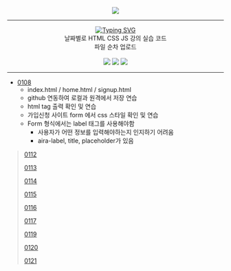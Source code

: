 <div align = center>
  <img src="https://capsule-render.vercel.app/api?type=Venom&color=gradient&height=300&section=header&text=Yedam%20FrontEnd&fontSize=100&animation=fadeIn&fontAlignY=38&desc=Yedam%20Fullstack%20class&descAlignY=60&descAlign=82"/>
</div>
<hr>
<div align = center>
  <a href="https://git.io/typing-svg"><img src="https://readme-typing-svg.demolab.com?    font=Black+Han+Sans&size=40&pause=1000&color=F7F7F7&width=500&height=120&lines=Yedam+%EA%B0%95%EC%9D%98+%EC%8B%A4%EC%8A%B5+%ED%8C%8C%EC%9D%BC+%EC%97%85%EB%A1%9C%EB%93%9C" alt="Typing SVG" /></a>
</div>
    <div align = center>
    날짜별로 HTML CSS JS 강의 실습 코드 <br>
    파일 순차 업로드
    </div>
    <div align = center> <br>
      <img src="https://img.shields.io/badge/-HTML-E34F26?style=flat&logo=HTML5&logoColor=white"/>
      <img src="https://img.shields.io/badge/-CSS-1572B6?style=flat&logo=CSS3&logoColor=white"/>
      <img src="https://img.shields.io/badge/-JavaScript-F7DF1E?style=flat&logo=JavaScript&logoColor=white"/>
    </div>
  </div>
<hr>

- [0108](https://github.com/KwonDongIk/Yedam_Java_Fullstack/tree/main/0108) <br>
  - index.html / home.html / signup.html
  - github 연동하여 로컬과 원격에서 저장 연습
  - html tag 출력 확인 및 연습
  - 가입신청 사이트 form 에서 css 스타일 확인 및 연습
  - Form 형식에서는 label 태그를 사용해야함
    - 사용자가 어떤 정보를 입력해야하는지 인지하기 어려움
    - aira-label, title, placeholder가 있음
>>
> [0112](https://github.com/KwonDongIk/Yedam_Java_Fullstack/tree/main/0112) <br>
>>
> [0113](https://github.com/KwonDongIk/Yedam_Java_Fullstack/tree/main/0113) <br>
>>
> [0114](https://github.com/KwonDongIk/Yedam_Java_Fullstack/tree/main/0114) <br>
>>
> [0115](https://github.com/KwonDongIk/Yedam_Java_Fullstack/tree/main/0115) <br>
>>
> [0116](https://github.com/KwonDongIk/Yedam_Java_Fullstack/tree/main/0116) <br>
>>
> [0117](https://github.com/KwonDongIk/Yedam_Java_Fullstack/tree/main/0117) <br>
>>
> [0119](https://github.com/KwonDongIk/Yedam_Java_Fullstack/tree/main/0119) <br>
>>
> [0120](https://github.com/KwonDongIk/Yedam_Java_Fullstack/tree/main/0120) <br>
>>
> [0121](https://github.com/KwonDongIk/Yedam_Java_Fullstack/tree/main/0121) <br>
>>



